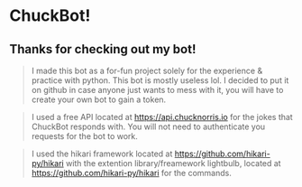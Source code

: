 # ChuckBot!

## Thanks for checking out my bot!

> I made this bot as a for-fun project solely for the experience & practice with python. This bot is mostly useless lol. I decided to put it on github in case anyone just wants to mess with it, you will have to create your own bot to gain a token.

> I used a free API located at https://api.chucknorris.io for the jokes that ChuckBot responds with. You will not need to authenticate you requests for the bot to work.

> I used the hikari framework located at https://github.com/hikari-py/hikari with the extention library/freamework lightbulb, located at https://github.com/hikari-py/hikari for the commands.
